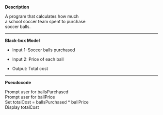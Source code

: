 **Description**

A program that calculates how much   
a school soccer team spent to purchase  
soccer balls.  

********************************************

**Black-box Model**

- Input 1: Soccer balls purchased
- Input 2: Price of each ball

- Output: Total cost

********************************************

**Pseudocode**

Prompt user for ballsPurchased  
Prompt user for ballPrice  
Set totalCost = ballsPurchased * ballPrice  
Display totalCost